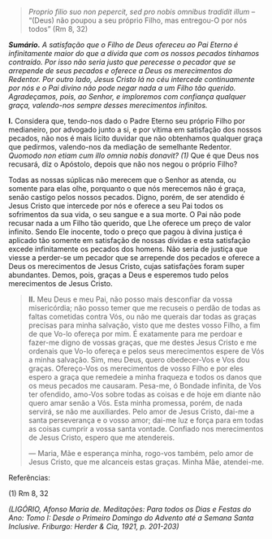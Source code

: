 > *Proprio filio suo non pepercit, sed pro nobis omnibus tradidit illum* – “(Deus) não poupou a seu próprio Filho, mas entregou-O por nós todos” (Rm 8, 32)

***Sumário.** A satisfação que o Filho de Deus ofereceu ao Pai Eterno é infinitamente maior do que a dívida que com os nossos pecados tínhamos contraído. Por isso não seria justo que perecesse o pecador que se arrepende de seus pecados e oferece a Deus os merecimentos do Redentor. Por outro lado, Jesus Cristo lá no céu intercede continuamente por nós e o Pai divino não pode negar nada a um Filho tão querido. Agradeçamos, pois, ao Senhor, e imploremos com confiança qualquer graça, valendo-nos sempre desses merecimentos infinitos.*

**I.** Considera que, tendo-nos dado o Padre Eterno seu próprio Filho por medianeiro, por advogado junto a si, e por vítima em satisfação dos nossos pecados, não nos é mais lícito duvidar que não obtenhamos qualquer graça que pedirmos, valendo-nos da mediação de semelhante Redentor. *Quomodo non etiam cum illo omnia nobis donavit? (1)* Que é que Deus nos recusará, diz o Apóstolo, depois que não nos negou o próprio Filho?

Todas as nossas súplicas não merecem que o Senhor as atenda, ou somente para elas olhe, porquanto o que nós merecemos não é graça, senão castigo pelos nossos pecados. Digno, porém, de ser atendido é Jesus Cristo que intercede por nós e oferece a seu Pai todos os sofrimentos da sua vida, o seu sangue e a sua morte. O Pai não pode recusar nada a um Filho tão querido, que Lhe oferece um preço de valor infinito. Sendo Ele inocente, todo o preço que pagou à divina justiça é aplicado tão somente em satisfação de nossas dívidas e esta satisfação excede infinitamente os pecados dos homens. Não seria de justiça que viesse a perder-se um pecador que se arrepende dos pecados e oferece a Deus os merecimentos de Jesus Cristo, cujas satisfações foram super abundantes. Demos, pois, graças a Deus e esperemos tudo pelos merecimentos de Jesus Cristo.

> **II.** Meu Deus e meu Pai, não posso mais desconfiar da vossa misericórdia; não posso temer que me recuseis o perdão de todas as faltas cometidas contra Vós, ou não me querais dar todas as graças precisas para minha salvação, visto que me destes vosso Filho, a fim de que Vo-lo ofereça por mim. É exatamente para me perdoar e fazer-me digno de vossas graças, que me destes Jesus Cristo e me ordenais que Vo-lo ofereça e pelos seus merecimentos espere de Vós a minha salvação. Sim, meu Deus, quero obedecer-Vos e Vos dou graças. Ofereço-Vos os merecimentos de vosso Filho e por eles espero a graça que remedeie a minha fraqueza e todos os danos que os meus pecados me causaram. Pesa-me, ó Bondade infinita, de Vos ter ofendido, amo-Vos sobre todas as coisas e de hoje em diante não quero amar senão a Vós. Esta minha promessa, porém, de nada servirá, se não me auxiliardes. Pelo amor de Jesus Cristo, dai-me a santa perseverança e o vosso amor; dai-me luz e força para em todas as coisas cumprir a vossa santa vontade. Confiado nos merecimentos de Jesus Cristo, espero que me atendereis.
>
> — Maria, Mãe e esperança minha, rogo-vos também, pelo amor de Jesus Cristo, que me alcanceis estas graças. Minha Mãe, atendei-me.

Referências:

\(1\) Rm 8, 32

*(LIGÓRIO, Afonso Maria de. Meditações: Para todos os Dias e Festas do Ano: Tomo I: Desde o Primeiro Domingo do Advento até a Semana Santa Inclusive. Friburgo: Herder & Cia, 1921, p. 201-203)*
